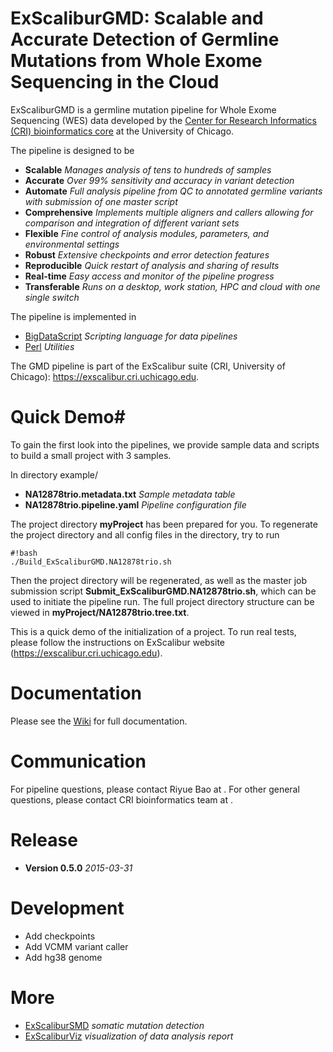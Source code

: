 # ExScaliburGMD: Scalable and Accurate Detection of Germline Mutations from Whole Exome Sequencing in the Cloud #


ExScaliburGMD is a germline mutation pipeline for Whole Exome Sequencing (WES) data developed by the [Center for Research Informatics (CRI) bioinformatics core](http://cri.uchicago.edu/?page_id=1185) at the University of Chicago. 

The pipeline is designed to be

* **Scalable** *Manages analysis of tens to hundreds of samples*
* **Accurate** *Over 99% sensitivity and accuracy in variant detection*
* **Automate** *Full analysis pipeline from QC to annotated germline variants with submission of one master script*
* **Comprehensive** *Implements multiple aligners and callers allowing for comparison and integration of different variant sets*
* **Flexible** *Fine control of analysis modules, parameters, and environmental settings*
* **Robust** *Extensive checkpoints and error detection features*
* **Reproducible** *Quick restart of analysis and sharing of results*
* **Real-time** *Easy access and monitor of the pipeline progress*
* **Transferable** *Runs on a desktop, work station, HPC and cloud with one single switch*

The pipeline is implemented in 

* [BigDataScript](http://pcingola.github.io/BigDataScript/) *Scripting language for data pipelines*
* [Perl](https://www.perl.org/) *Utilities*

The GMD pipeline is part of the ExScalibur suite (CRI, University of Chicago): https://exscalibur.cri.uchicago.edu.

# Quick Demo#

To gain the first look into the pipelines, we provide sample data and scripts to build a small project with 3 samples.

In directory example/

* **NA12878trio.metadata.txt** *Sample metadata table*
* **NA12878trio.pipeline.yaml** *Pipeline configuration file*

The project directory **myProject** has been prepared for you. To regenerate the project directory and all config files in the directory, try to run 
 
```
#!bash
./Build_ExScaliburGMD.NA12878trio.sh

```

Then the project directory will be regenerated, as well as the master job submission script **Submit_ExScaliburGMD.NA12878trio.sh**, which can be used to initiate the pipeline run. The full project directory structure can be viewed in **myProject/NA12878trio.tree.txt**.

This is a quick demo of the initialization of a project. To run real tests, please follow the instructions on ExScalibur website (https://exscalibur.cri.uchicago.edu).

# Documentation #

Please see the [Wiki](https://bitbucket.org/cribioinformatics/exscaliburgmd/wiki) for full documentation.

# Communication #

For pipeline questions, please contact Riyue Bao at <rbao at uchicago dot edu>.
For other general questions, please contact CRI bioinformatics team at <bioinformatics at bsd dot uchicago dot edu>.

# Release #

* **Version 0.5.0** *2015-03-31*

# Development #

* Add checkpoints
* Add VCMM variant caller
* Add hg38 genome

# More #

* [ExScaliburSMD](https://bitbucket.org/cribioinformatics/exscalibursmd) *somatic mutation detection*
* [ExScaliburViz](https://bitbucket.org/cribioinformatics/exscaliburviz) *visualization of data analysis report*
